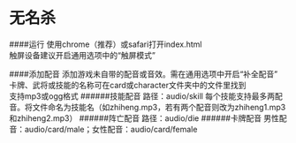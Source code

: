 # 无名杀

####运行
使用chrome（推荐）或safari打开index.html<br>
触屏设备建议开启通用选项中的“触屏模式”

####添加配音
添加游戏未自带的配音或音效。需在通用选项中开启“补全配音”<br>
卡牌、武将或技能的名称可在card或character文件夹中的文件里找到<br>
支持mp3或ogg格式
######技能配音
路径：audio/skill
每个技能支持最多两配音。将文件命名为技能名（如zhiheng.mp3，若有两个配音则改为zhiheng1.mp3和zhiheng2.mp3）
######阵亡配音
路径：audio/die
######卡牌配音
男性配音：audio/card/male；女性配音：audio/card/female
